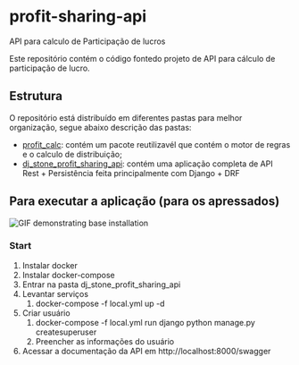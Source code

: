 # profit-sharing-api
API para calculo de Participação de lucros


Este repositório contém o código fontedo projeto de API para cálculo de participação de lucro. 


## Estrutura

O repositório está distribuído em diferentes pastas para melhor organização, segue abaixo descrição das pastas:

  * [profit_calc](./profict_calc/README.md): contém um pacote reutilizavél que contém o motor de regras e o calculo de distribuição; 
  * [dj_stone_profit_sharing_api](./dj_stone_profit_sharing_api/README.md): contém uma aplicação completa de API Rest + Persistência feita principalmente com Django + DRF



## Para executar a aplicação (para os apressados)

![GIF demonstrating base installation](https://gist.githubusercontent.com/danielmartins-ccp/bd014cf5781bfb7e67b3076c01bbffa5/raw/dcfd5bb2e758b52869708e3dceb5953aad9b973f/base_start.gif)

### Start

  1. Instalar docker
  2. Instalar docker-compose
  3. Entrar na pasta dj_stone_profit_sharing_api
  4. Levantar serviços
     1. docker-compose -f local.yml up -d
  5. Criar usuário
     1. docker-compose -f local.yml run django python manage.py createsuperuser
     2. Preencher as informações do usuário
  6. Acessar a documentação da API em http://localhost:8000/swagger
  